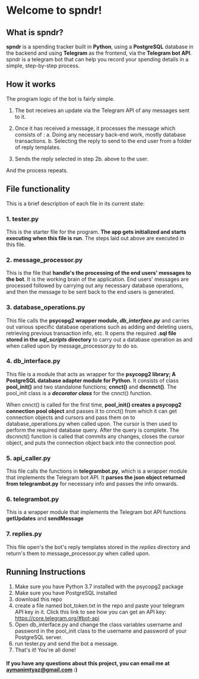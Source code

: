 # Welcome to spndr!

## What is spndr?

**spndr** is a spending tracker built in **Python**, using a **PostgreSQL** database in the backend and using **Telegram** as the frontend, via the **Telegram bot API**. spndr is a telegram bot that can help you record your spending details in a simple, step-by-step process.

## How it works

The program logic of the bot is fairly simple. 
1. The bot receives an update via the Telegram API of any messages sent to it. 

2. Once it has received a message, it processes the message which consists of :
    a. Doing any necessary back-end work, mostly database transactions.
    b. Selecting the reply to send to the end user from a folder of reply templates.

3. Sends the reply selected in step 2b. above to the user.

 And the process repeats.
 
 ## File functionality
 This is a brief description of each file in its current state:
 
 ### 1. tester.py
 This is the starter file for the program. **The app gets initialized and starts executing when this file is run**. The steps laid out above are 
 executed in this file.

### 2. message_processor.py
This is the file that **handle's the processing of the end users' messages to the bot**. It is the working brain of the application.
End users' messages are processed followed by carrying out any necessary database operations, and then the message to be sent back to the end users is generated.

### 3. database_operations.py
This file calls the **psycopg2 wrapper module, _db_interface.py_** and carries out various specific database operations such as adding and deleting users, retrieving previous transaction info, etc. 
It opens the required **.sql file stored in the _sql_scripts_ directory** to carry out a database operation as and when called upon by message_processor.py to do so.

### 4. db_interface.py
This file is a module that acts as wrapper for the **psycopg2 library; A PostgreSQL database adapter module for Python**. It consists of class **pool_init()** and two standalone functions; **cnnct()** and **dscnnct()**. 
The  pool_init class is a **_decorator class_** for the cnnct() function. 

When cnnct() is called for the first time, **pool_init() creates a psycopg2 connection pool object** and passes it to cnnct() from which it can get connection objects and cursors and pass them on to  database_operations.py when called upon. The cursor is then used to perform the required database query. After the query is complete. The dscnnct() function is called that commits any changes, closes the cursor object, and puts the connection object back into the connection pool.

### 5. api_caller.py
This file calls the functions in **telegrambot.py**, which is a wrapper module that implements the Telegram bot API. It **parses the json object returned from telegrambot.py** for necessary info and passes the info onwards.

### 6. telegrambot.py
This is a wrapper module that implements the Telegram bot API functions **getUpdates** and **sendMessage**

### 7. replies.py
This file open's the bot's reply templates stored in the _replies_ directory and return's them to message_processor.py when called upon.

## Running Instructions
1. Make sure you have Python 3.7 installed with the psycopg2 package
2. Make sure you have PostgreSQL installed 
3. download this repo
4. create a file named bot_token.txt in the repo and paste your telegram API key in it.
Click this link to see how you can get an API key: https://core.telegram.org/#bot-api
5. Open db_interface.py and change the class variables username and password in the pool_init class to the username and password of your PostgreSQL server.
6. run tester.py and send the bot a message. 
7. That's it! You're all done!


#### If you have any questions about this project, you can email me at aymanimtyaz@gmail.com :)
